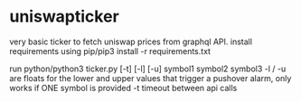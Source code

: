 # uniswapticker

very basic ticker to fetch uniswap prices from graphql API.
install requirements using pip/pip3 install -r requirements.txt

run python/python3 ticker.py [-t] [-l] [-u] symbol1 symbol2 symbol3
-l / -u are floats for the lower and upper values that trigger a pushover alarm, only works if ONE symbol is provided
-t timeout between api calls

